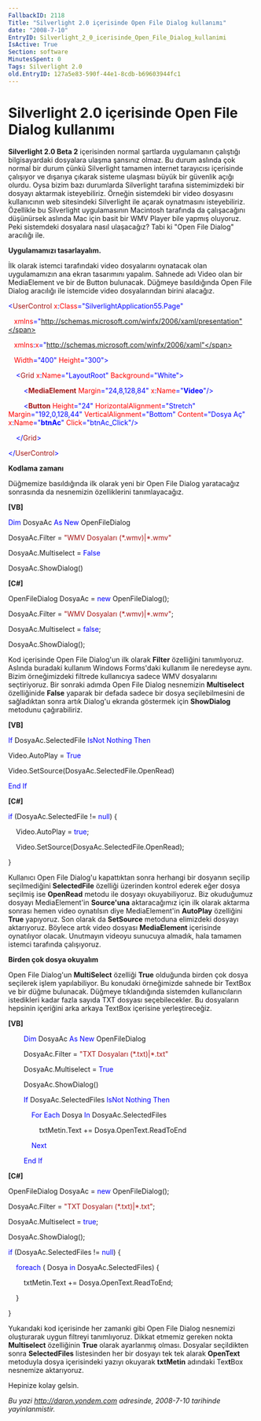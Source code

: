 ```yaml
---
FallbackID: 2118
Title: "Silverlight 2.0 içerisinde Open File Dialog kullanımı"
date: "2008-7-10"
EntryID: Silverlight_2_0_icerisinde_Open_File_Dialog_kullanimi
IsActive: True
Section: software
MinutesSpent: 0
Tags: Silverlight 2.0
old.EntryID: 127a5e83-590f-44e1-8cdb-b69603944fc1
---
```

# Silverlight 2.0 içerisinde Open File Dialog kullanımı
**Silverlight 2.0 Beta 2** içerisinden normal şartlarda uygulamanın
çalıştığı bilgisayardaki dosyalara ulaşma şansınız olmaz. Bu durum
aslında çok normal bir durum çünkü Silverlight tamamen internet
tarayıcısı içerisinde çalışıyor ve dışarıya çıkarak sisteme ulaşması
büyük bir güvenlik açığı olurdu. Oysa bizim bazı durumlarda Silverlight
tarafına sistemimizdeki bir dosyayı aktarmak isteyebiliriz. Örneğin
sistemdeki bir video dosyasını kullanıcının web sitesindeki Silverlight
ile açarak oynatmasını isteyebiliriz. Özellikle bu Silverlight
uygulamasının Macintosh tarafında da çalışacağını düşünürsek aslında Mac
için basit bir WMV Player bile yapmış oluyoruz. Peki sistemdeki
dosyalara nasıl ulaşacağız? Tabi ki "Open File Dialog" aracılığı ile.

**Uygulamamızı tasarlayalım.**

İlk olarak istemci tarafındaki video dosyalarını oynatacak olan
uygulamamızın ana ekran tasarımını yapalım. Sahnede adı Video olan bir
MediaElement ve bir de Button bulunacak. Düğmeye basıldığında Open File
Dialog aracılığı ile istemcide video dosyalarından birini alacağız.

<span style="color: blue;">\<</span><span
style="color: #a31515;">UserControl</span><span style="color: red;">
x</span><span style="color: blue;">:</span><span
style="color: red;">Class</span><span
style="color: blue;">="SilverlightApplication55.Page"</span>

   <span style="color: red;"> xmlns</span><span
style="color: blue;">="http://schemas.microsoft.com/winfx/2006/xaml/presentation"</span>

   <span style="color: red;"> xmlns</span><span
style="color: blue;">:</span><span style="color: red;">x</span><span
style="color: blue;">="http://schemas.microsoft.com/winfx/2006/xaml"</span>

   <span style="color: red;"> Width</span><span
style="color: blue;">="400"</span><span style="color: red;">
Height</span><span style="color: blue;">="300"\></span>

<span style="color: #a31515;">    </span><span
style="color: blue;">\<</span><span
style="color: #a31515;">Grid</span><span style="color: red;">
x</span><span style="color: blue;">:</span><span
style="color: red;">Name</span><span
style="color: blue;">="LayoutRoot"</span><span style="color: red;">
Background</span><span style="color: blue;">="White"\></span>

<span style="color: #a31515;">        </span><span
style="color: blue;">\<</span><span
style="color: #a31515;">**MediaElement**</span><span
style="color: red;"> Margin</span><span
style="color: blue;">="24,8,128,84"</span><span style="color: red;">
x</span><span style="color: blue;">:</span><span
style="color: red;">Name</span><span
style="color: blue;">="**Video**"/\></span>

<span style="color: #a31515;">        </span><span
style="color: blue;">\<</span><span
style="color: #a31515;">**Button**</span><span style="color: red;">
Height</span><span style="color: blue;">="24"</span><span
style="color: red;"> HorizontalAlignment</span><span
style="color: blue;">="Stretch"</span><span style="color: red;">
Margin</span><span style="color: blue;">="192,0,128,44"</span><span
style="color: red;"> VerticalAlignment</span><span
style="color: blue;">="Bottom"</span><span style="color: red;">
Content</span><span style="color: blue;">="Dosya Aç"</span><span
style="color: red;"> x</span><span style="color: blue;">:</span><span
style="color: red;">Name</span><span
style="color: blue;">="**btnAc**"</span><span style="color: red;">
Click</span><span style="color: blue;">="btnAc\_Click"/\></span>

<span style="color: #a31515;">    </span><span
style="color: blue;">\</</span><span
style="color: #a31515;">Grid</span><span style="color: blue;">\></span>

<span style="color: blue;">\</</span><span
style="color: #a31515;">UserControl</span><span
style="color: blue;">\></span>

**Kodlama zamanı**

Düğmemize basıldığında ilk olarak yeni bir Open File Dialog yaratacağız
sonrasında da nesnemizin özelliklerini tanımlayacağız.

**[VB]**

<span style="color: blue;">Dim</span> DosyaAc <span
style="color: blue;">As</span> <span style="color: blue;">New</span>
OpenFileDialog

DosyaAc.Filter = <span style="color: #a31515;">"WMV Dosyaları
(\*.wmv)|\*.wmv"</span>

DosyaAc.Multiselect = <span style="color: blue;">False</span>

DosyaAc.ShowDialog()

**[C\#]**

OpenFileDialog DosyaAc = <span style="color: blue;">new</span>
OpenFileDialog();

DosyaAc.Filter = <span style="color: #a31515;">"WMV Dosyaları
(\*.wmv)|\*.wmv"</span>;   

DosyaAc.Multiselect = <span style="color: blue;">false</span>;   

DosyaAc.ShowDialog();

Kod içerisinde Open File Dialog'un ilk olarak **Filter** özelliğini
tanımlıyoruz. Aslında buradaki kullanım Windows Forms'daki kullanım ile
neredeyse aynı. Bizim örneğimizdeki filtrede kullanıcıya sadece WMV
dosyalarını seçtiriyoruz. Bir sonraki adımda Open File Dialog nesnemizin
**Multiselect** özelliğinide **False** yaparak bir defada sadece bir
dosya seçilebilmesini de sağladıktan sonra artık Dialog'u ekranda
göstermek için **ShowDialog** metodunu çağırabiliriz.

**[VB]**

<span style="color: blue;">If</span> DosyaAc.SelectedFile <span
style="color: blue;">IsNot</span> <span
style="color: blue;">Nothing</span> <span
style="color: blue;">Then</span>

Video.AutoPlay = <span style="color: blue;">True</span>

Video.SetSource(DosyaAc.SelectedFile.OpenRead)

<span style="color: blue;">End</span> <span
style="color: blue;">If</span>

**[C\#]**

<span style="color: blue;">if</span> (DosyaAc.SelectedFile != <span
style="color: blue;">null</span>) {

    Video.AutoPlay = <span style="color: blue;">true</span>;

    Video.SetSource(DosyaAc.SelectedFile.OpenRead);

}

Kullanıcı Open File Dialog'u kapattıktan sonra herhangi bir dosyanın
seçilip seçilmediğini **SelectedFile** özelliği üzerinden kontrol ederek
eğer dosya seçilmiş ise **OpenRead** metodu ile dosyayı okuyabiliyoruz.
Biz okuduğumuz dosyayı MediaElement'in **Source'una** aktaracağımız için
ilk olarak aktarma sonrası hemen video oynatılsın diye MediaElement'in
**AutoPlay** özelliğini **True** yapıyoruz. Son olarak da **SetSource**
metoduna elimizdeki dosyayı aktarıyoruz. Böylece artık video dosyası
**MediaElement** içerisinde oynatılıyor olacak. Unutmayın videoyu
sunucuya almadık, hala tamamen istemci tarafında çalışıyoruz.

**Birden çok dosya okuyalım**

Open File Dialog'un **MultiSelect** özelliği **True** olduğunda birden
çok dosya seçilerek işlem yapılabiliyor. Bu konudaki örneğimizde sahnede
bir TextBox ve bir düğme bulunacak. Düğmeye tıklandığında sistemden
kullanıcıların istedikleri kadar fazla sayıda TXT dosyası
seçebilecekler. Bu dosyaların hepsinin içeriğini arka arkaya TextBox
içerisine yerleştireceğiz.

**[VB]**

        <span style="color: blue;">Dim</span> DosyaAc <span
style="color: blue;">As</span> <span style="color: blue;">New</span>
OpenFileDialog

        DosyaAc.Filter = <span style="color: #a31515;">"TXT Dosyaları
(\*.txt)|\*.txt"</span>

        DosyaAc.Multiselect = <span style="color: blue;">True</span>

        DosyaAc.ShowDialog()

        <span style="color: blue;">If</span> DosyaAc.SelectedFiles <span
style="color: blue;">IsNot</span> <span
style="color: blue;">Nothing</span> <span
style="color: blue;">Then</span>

            <span style="color: blue;">For</span> <span
style="color: blue;">Each</span> Dosya <span
style="color: blue;">In</span> DosyaAc.SelectedFiles

                txtMetin.Text += Dosya.OpenText.ReadToEnd

            <span style="color: blue;">Next</span>

        <span style="color: blue;">End</span> <span
style="color: blue;">If</span>

**[C\#]**

OpenFileDialog DosyaAc = <span style="color: blue;">new</span>
OpenFileDialog();

DosyaAc.Filter = <span style="color: #a31515;">"TXT Dosyaları
(\*.txt)|\*.txt"</span>;

DosyaAc.Multiselect = <span style="color: blue;">true</span>;

DosyaAc.ShowDialog();

<span style="color: blue;">if</span> (DosyaAc.SelectedFiles != <span
style="color: blue;">null</span>) {

    <span style="color: blue;">foreach</span> ( Dosya <span
style="color: blue;">in</span> DosyaAc.SelectedFiles) {

        txtMetin.Text += Dosya.OpenText.ReadToEnd;

    }

}

Yukarıdaki kod içerisinde her zamanki gibi Open File Dialog nesnemizi
oluşturarak uygun filtreyi tanımlıyoruz. Dikkat etmemiz gereken nokta
**Multiselect** özelliğinin **True** olarak ayarlanmış olması. Dosyalar
seçildikten sonra **SelectedFiles** listesinden her bir dosyayı tek tek
alarak **OpenText** metoduyla dosya içerisindeki yazıyı okuyarak
**txtMetin** adındaki Tex**t**Box nesnemize aktarıyoruz.

Hepinize kolay gelsin.



*Bu yazi http://daron.yondem.com adresinde, 2008-7-10 tarihinde yayinlanmistir.*
